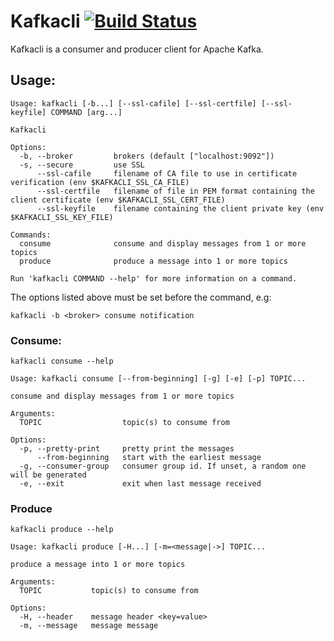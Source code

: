 # Kafkacli [![Build Status](https://travis-ci.org/mouminoux/kafkacli.svg?branch=master)](https://travis-ci.org/mouminoux/kafkacli)

Kafkacli is a consumer and producer client for Apache Kafka.

## Usage:
```
Usage: kafkacli [-b...] [--ssl-cafile] [--ssl-certfile] [--ssl-keyfile] COMMAND [arg...]

Kafkacli
                       
Options:               
  -b, --broker         brokers (default ["localhost:9092"])
  -s, --secure         use SSL
      --ssl-cafile     filename of CA file to use in certificate verification (env $KAFKACLI_SSL_CA_FILE)
      --ssl-certfile   filename of file in PEM format containing the client certificate (env $KAFKACLI_SSL_CERT_FILE)
      --ssl-keyfile    filename containing the client private key (env $KAFKACLI_SSL_KEY_FILE)
                       
Commands:              
  consume              consume and display messages from 1 or more topics
  produce              produce a message into 1 or more topics
                       
Run 'kafkacli COMMAND --help' for more information on a command.
```

The options listed above must be set before the command, e.g:

`kafkacli -b <broker> consume notification`

### Consume:

```
kafkacli consume --help

Usage: kafkacli consume [--from-beginning] [-g] [-e] [-p] TOPIC...

consume and display messages from 1 or more topics
                         
Arguments:               
  TOPIC                  topic(s) to consume from
                         
Options:                 
  -p, --pretty-print     pretty print the messages
      --from-beginning   start with the earliest message
  -g, --consumer-group   consumer group id. If unset, a random one will be generated
  -e, --exit             exit when last message received
```

### Produce

```
kafkacli produce --help

Usage: kafkacli produce [-H...] [-m=<message|->] TOPIC...

produce a message into 1 or more topics
                  
Arguments:        
  TOPIC           topic(s) to consume from
                  
Options:          
  -H, --header    message header <key=value>
  -m, --message   message message
```
